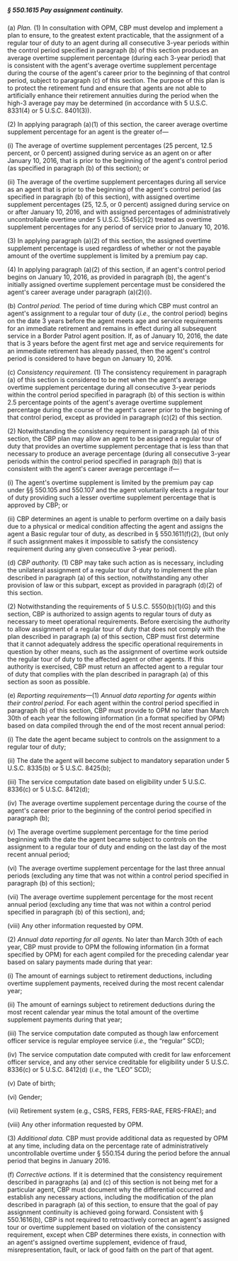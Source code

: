 ##### § 550.1615 Pay assignment continuity. #####

(a) *Plan.* (1) In consultation with OPM, CBP must develop and implement a plan to ensure, to the greatest extent practicable, that the assignment of a regular tour of duty to an agent during all consecutive 3-year periods within the control period specified in paragraph (b) of this section produces an average overtime supplement percentage (during each 3-year period) that is consistent with the agent's average overtime supplement percentage during the course of the agent's career prior to the beginning of that control period, subject to paragraph (c) of this section. The purpose of this plan is to protect the retirement fund and ensure that agents are not able to artificially enhance their retirement annuities during the period when the high-3 average pay may be determined (in accordance with 5 U.S.C. 8331(4) or 5 U.S.C. 8401(3)).

(2) In applying paragraph (a)(1) of this section, the career average overtime supplement percentage for an agent is the greater of—

(i) The average of overtime supplement percentages (25 percent, 12.5 percent, or 0 percent) assigned during service as an agent on or after January 10, 2016, that is prior to the beginning of the agent's control period (as specified in paragraph (b) of this section); or

(ii) The average of the overtime supplement percentages during all service as an agent that is prior to the beginning of the agent's control period (as specified in paragraph (b) of this section), with assigned overtime supplement percentages (25, 12.5, or 0 percent) assigned during service on or after January 10, 2016, and with assigned percentages of administratively uncontrollable overtime under 5 U.S.C. 5545(c)(2) treated as overtime supplement percentages for any period of service prior to January 10, 2016.

(3) In applying paragraph (a)(2) of this section, the assigned overtime supplement percentage is used regardless of whether or not the payable amount of the overtime supplement is limited by a premium pay cap.

(4) In applying paragraph (a)(2) of this section, if an agent's control period begins on January 10, 2016, as provided in paragraph (b), the agent's initially assigned overtime supplement percentage must be considered the agent's career average under paragraph (a)(2)(i).

(b) *Control period.* The period of time during which CBP must control an agent's assignment to a regular tour of duty (*i.e.,* the control period) begins on the date 3 years before the agent meets age and service requirements for an immediate retirement and remains in effect during all subsequent service in a Border Patrol agent position. If, as of January 10, 2016, the date that is 3 years before the agent first met age and service requirements for an immediate retirement has already passed, then the agent's control period is considered to have begun on January 10, 2016.

(c) *Consistency requirement.* (1) The consistency requirement in paragraph (a) of this section is considered to be met when the agent's average overtime supplement percentage during all consecutive 3-year periods within the control period specified in paragraph (b) of this section is within 2.5 percentage points of the agent's average overtime supplement percentage during the course of the agent's career prior to the beginning of that control period, except as provided in paragraph (c)(2) of this section.

(2) Notwithstanding the consistency requirement in paragraph (a) of this section, the CBP plan may allow an agent to be assigned a regular tour of duty that provides an overtime supplement percentage that is less than that necessary to produce an average percentage (during all consecutive 3-year periods within the control period specified in paragraph (b)) that is consistent with the agent's career average percentage if—

(i) The agent's overtime supplement is limited by the premium pay cap under §§ 550.105 and 550.107 and the agent voluntarily elects a regular tour of duty providing such a lesser overtime supplement percentage that is approved by CBP; or

(ii) CBP determines an agent is unable to perform overtime on a daily basis due to a physical or medical condition affecting the agent and assigns the agent a Basic regular tour of duty, as described in § 550.1611(f)(2), (but only if such assignment makes it impossible to satisfy the consistency requirement during any given consecutive 3-year period).

(d) *CBP authority.* (1) CBP may take such action as is necessary, including the unilateral assignment of a regular tour of duty to implement the plan described in paragraph (a) of this section, notwithstanding any other provision of law or this subpart, except as provided in paragraph (d)(2) of this section.

(2) Notwithstanding the requirements of 5 U.S.C. 5550(b)(1)(G) and this section, CBP is authorized to assign agents to regular tours of duty as necessary to meet operational requirements. Before exercising the authority to allow assignment of a regular tour of duty that does not comply with the plan described in paragraph (a) of this section, CBP must first determine that it cannot adequately address the specific operational requirements in question by other means, such as the assignment of overtime work outside the regular tour of duty to the affected agent or other agents. If this authority is exercised, CBP must return an affected agent to a regular tour of duty that complies with the plan described in paragraph (a) of this section as soon as possible.

(e) *Reporting requirements*—(1) *Annual data reporting for agents within their control period.* For each agent within the control period specified in paragraph (b) of this section, CBP must provide to OPM no later than March 30th of each year the following information (in a format specified by OPM) based on data compiled through the end of the most recent annual period:

(i) The date the agent became subject to controls on the assignment to a regular tour of duty;

(ii) The date the agent will become subject to mandatory separation under 5 U.S.C. 8335(b) or 5 U.S.C. 8425(b);

(iii) The service computation date based on eligibility under 5 U.S.C. 8336(c) or 5 U.S.C. 8412(d);

(iv) The average overtime supplement percentage during the course of the agent's career prior to the beginning of the control period specified in paragraph (b);

(v) The average overtime supplement percentage for the time period beginning with the date the agent became subject to controls on the assignment to a regular tour of duty and ending on the last day of the most recent annual period;

(vi) The average overtime supplement percentage for the last three annual periods (excluding any time that was not within a control period specified in paragraph (b) of this section);

(vii) The average overtime supplement percentage for the most recent annual period (excluding any time that was not within a control period specified in paragraph (b) of this section), and;

(viii) Any other information requested by OPM.

(2) *Annual data reporting for all agents.* No later than March 30th of each year, CBP must provide to OPM the following information (in a format specified by OPM) for each agent compiled for the preceding calendar year based on salary payments made during that year:

(i) The amount of earnings subject to retirement deductions, including overtime supplement payments, received during the most recent calendar year;

(ii) The amount of earnings subject to retirement deductions during the most recent calendar year minus the total amount of the overtime supplement payments during that year;

(iii) The service computation date computed as though law enforcement officer service is regular employee service (*i.e.,* the “regular” SCD);

(iv) The service computation date computed with credit for law enforcement officer service, and any other service creditable for eligibility under 5 U.S.C. 8336(c) or 5 U.S.C. 8412(d) (*i.e.,* the “LEO” SCD);

(v) Date of birth;

(vi) Gender;

(vii) Retirement system (e.g., CSRS, FERS, FERS-RAE, FERS-FRAE); and

(viii) Any other information requested by OPM.

(3) *Additional data.* CBP must provide additional data as requested by OPM at any time, including data on the percentage rate of administratively uncontrollable overtime under § 550.154 during the period before the annual period that begins in January 2016.

(f) *Corrective actions.* If it is determined that the consistency requirement described in paragraphs (a) and (c) of this section is not being met for a particular agent, CBP must document why the differential occurred and establish any necessary actions, including the modification of the plan described in paragraph (a) of this section, to ensure that the goal of pay assignment continuity is achieved going forward. Consistent with § 550.1616(b), CBP is not required to retroactively correct an agent's assigned tour or overtime supplement based on violation of the consistency requirement, except when CBP determines there exists, in connection with an agent's assigned overtime supplement, evidence of fraud, misrepresentation, fault, or lack of good faith on the part of that agent.